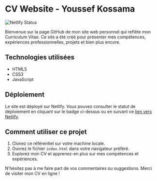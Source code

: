 # CV Website - Youssef Kossama

![Netlify Status](https://api.netlify.com/api/v1/badges/d2dc3360-3c5a-457c-bda2-9e3dce4e63d2/deploy-status)

Bienvenue sur la page GitHub de mon site web personnel qui reflète mon Curriculum Vitae. Ce site a été créé pour présenter mes compétences, expériences professionnelles, projets et bien plus encore.

## Technologies utilisées

- HTML5
- CSS3
- JavaScript

## Déploiement

Le site est déployé sur Netlify. Vous pouvez consulter le statut de déploiement en cliquant sur le badge ci-dessus ou en suivant ce [lien vers Netlify](https://app.netlify.com/sites/cv-kossama-youssef/deploys).

## Comment utiliser ce projet

1. Clonez ce référentiel sur votre machine locale.
2. Ouvrez le fichier `index.html` dans votre navigateur préféré.
3. Explorez mon CV et apprenez-en plus sur mes compétences et expériences.

N'hésitez pas à me faire part de vos commentaires ou suggestions. Merci de visiter mon CV en ligne !


